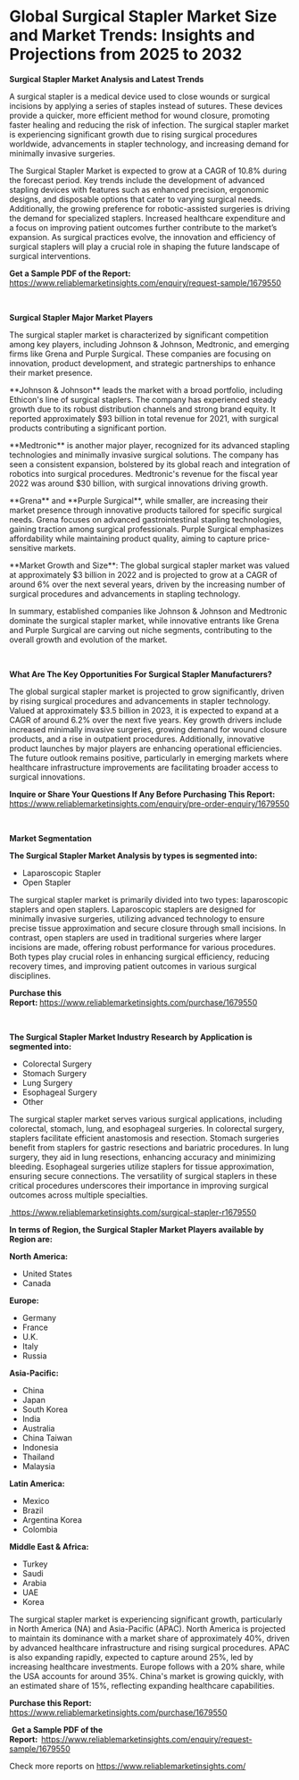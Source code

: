 <p><h1>Global Surgical Stapler Market Size and Market Trends: Insights and Projections from 2025 to 2032</h1></p><p><strong>Surgical Stapler Market Analysis and Latest Trends</strong></p>
<p><p>A surgical stapler is a medical device used to close wounds or surgical incisions by applying a series of staples instead of sutures. These devices provide a quicker, more efficient method for wound closure, promoting faster healing and reducing the risk of infection. The surgical stapler market is experiencing significant growth due to rising surgical procedures worldwide, advancements in stapler technology, and increasing demand for minimally invasive surgeries. </p><p>The Surgical Stapler Market is expected to grow at a CAGR of 10.8% during the forecast period. Key trends include the development of advanced stapling devices with features such as enhanced precision, ergonomic designs, and disposable options that cater to varying surgical needs. Additionally, the growing preference for robotic-assisted surgeries is driving the demand for specialized staplers. Increased healthcare expenditure and a focus on improving patient outcomes further contribute to the market’s expansion. As surgical practices evolve, the innovation and efficiency of surgical staplers will play a crucial role in shaping the future landscape of surgical interventions.</p></p>
<p><strong>Get a Sample PDF of the Report:&nbsp;</strong> <a href="https://www.reliablemarketinsights.com/enquiry/request-sample/1679550?utm_campaign=2188&utm_medium=2&utm_source=Github&utm_content=ia&utm_term=04032025&utm_id=surgical-stapler">https://www.reliablemarketinsights.com/enquiry/request-sample/1679550</a></p>
<p>&nbsp;</p>
<p><strong>Surgical Stapler Major Market Players</strong></p>
<p><p>The surgical stapler market is characterized by significant competition among key players, including Johnson & Johnson, Medtronic, and emerging firms like Grena and Purple Surgical. These companies are focusing on innovation, product development, and strategic partnerships to enhance their market presence.</p><p>**Johnson & Johnson** leads the market with a broad portfolio, including Ethicon's line of surgical staplers. The company has experienced steady growth due to its robust distribution channels and strong brand equity. It reported approximately $93 billion in total revenue for 2021, with surgical products contributing a significant portion.</p><p>**Medtronic** is another major player, recognized for its advanced stapling technologies and minimally invasive surgical solutions. The company has seen a consistent expansion, bolstered by its global reach and integration of robotics into surgical procedures. Medtronic's revenue for the fiscal year 2022 was around $30 billion, with surgical innovations driving growth.</p><p>**Grena** and **Purple Surgical**, while smaller, are increasing their market presence through innovative products tailored for specific surgical needs. Grena focuses on advanced gastrointestinal stapling technologies, gaining traction among surgical professionals. Purple Surgical emphasizes affordability while maintaining product quality, aiming to capture price-sensitive markets.</p><p>**Market Growth and Size**: The global surgical stapler market was valued at approximately $3 billion in 2022 and is projected to grow at a CAGR of around 6% over the next several years, driven by the increasing number of surgical procedures and advancements in stapling technology.</p><p>In summary, established companies like Johnson & Johnson and Medtronic dominate the surgical stapler market, while innovative entrants like Grena and Purple Surgical are carving out niche segments, contributing to the overall growth and evolution of the market.</p></p>
<p>&nbsp;</p>
<p><strong>What Are The Key Opportunities For Surgical Stapler Manufacturers?</strong></p>
<p><p>The global surgical stapler market is projected to grow significantly, driven by rising surgical procedures and advancements in stapler technology. Valued at approximately $3.5 billion in 2023, it is expected to expand at a CAGR of around 6.2% over the next five years. Key growth drivers include increased minimally invasive surgeries, growing demand for wound closure products, and a rise in outpatient procedures. Additionally, innovative product launches by major players are enhancing operational efficiencies. The future outlook remains positive, particularly in emerging markets where healthcare infrastructure improvements are facilitating broader access to surgical innovations.</p></p>
<p><strong>Inquire or Share Your Questions If Any Before Purchasing This Report:</strong> <a href="https://www.reliablemarketinsights.com/enquiry/pre-order-enquiry/1679550?utm_campaign=2188&utm_medium=2&utm_source=Github&utm_content=ia&utm_term=04032025&utm_id=surgical-stapler">https://www.reliablemarketinsights.com/enquiry/pre-order-enquiry/1679550</a></p>
<p>&nbsp;</p>
<p><strong>Market Segmentation</strong></p>
<p><strong>The Surgical Stapler Market Analysis by types is segmented into:</strong></p>
<p><ul><li>Laparoscopic Stapler</li><li>Open Stapler</li></ul></p>
<p><p>The surgical stapler market is primarily divided into two types: laparoscopic staplers and open staplers. Laparoscopic staplers are designed for minimally invasive surgeries, utilizing advanced technology to ensure precise tissue approximation and secure closure through small incisions. In contrast, open staplers are used in traditional surgeries where larger incisions are made, offering robust performance for various procedures. Both types play crucial roles in enhancing surgical efficiency, reducing recovery times, and improving patient outcomes in various surgical disciplines.</p></p>
<p><strong>Purchase this Report:&nbsp;</strong><a href="https://www.reliablemarketinsights.com/purchase/1679550?utm_campaign=2188&utm_medium=2&utm_source=Github&utm_content=ia&utm_term=04032025&utm_id=surgical-stapler">https://www.reliablemarketinsights.com/purchase/1679550</a></p>
<p>&nbsp;</p>
<p><strong>The Surgical Stapler Market Industry Research by Application is segmented into:</strong></p>
<p><ul><li>Colorectal Surgery</li><li>Stomach Surgery</li><li>Lung Surgery</li><li>Esophageal Surgery</li><li>Other</li></ul></p>
<p><p>The surgical stapler market serves various surgical applications, including colorectal, stomach, lung, and esophageal surgeries. In colorectal surgery, staplers facilitate efficient anastomosis and resection. Stomach surgeries benefit from staplers for gastric resections and bariatric procedures. In lung surgery, they aid in lung resections, enhancing accuracy and minimizing bleeding. Esophageal surgeries utilize staplers for tissue approximation, ensuring secure connections. The versatility of surgical staplers in these critical procedures underscores their importance in improving surgical outcomes across multiple specialties.</p></p>
<p><a href="https://www.reliablemarketinsights.com/surgical-stapler-r1679550?utm_campaign=2188&utm_medium=2&utm_source=Github&utm_content=ia&utm_term=04032025&utm_id=surgical-stapler">&nbsp;https://www.reliablemarketinsights.com/surgical-stapler-r1679550</a></p>
<p><strong>In terms of Region, the Surgical Stapler Market Players available by Region are:</strong></p>
<p>
    <p> <strong> North America: </strong>
        <ul>
            <li>United States</li>
            <li>Canada</li>
        </ul>
        </p> 
    <p> <strong> Europe: </strong>
        <ul>
            <li>Germany</li>
            <li>France</li>
            <li>U.K.</li>
            <li>Italy</li>
            <li>Russia</li>
        </ul>
        </p> 
    <p> <strong> Asia-Pacific: </strong>
        <ul>
            <li>China</li>
            <li>Japan</li>
            <li>South Korea</li>
            <li>India</li>
            <li>Australia</li>
            <li>China Taiwan</li>
            <li>Indonesia</li>
            <li>Thailand</li>
            <li>Malaysia</li>
        </ul>
        </p> 
    <p> <strong> Latin America: </strong>
        <ul>
            <li>Mexico</li>
            <li>Brazil</li>
            <li>Argentina Korea</li>
            <li>Colombia</li>
        </ul>
        </p> 
    <p> <strong> Middle East & Africa: </strong>
        <ul>
            <li>Turkey</li>
            <li>Saudi</li>
            <li>Arabia</li>
            <li>UAE</li>
            <li>Korea</li>
        </ul>
    </p>
    </p>
<p><p>The surgical stapler market is experiencing significant growth, particularly in North America (NA) and Asia-Pacific (APAC). North America is projected to maintain its dominance with a market share of approximately 40%, driven by advanced healthcare infrastructure and rising surgical procedures. APAC is also expanding rapidly, expected to capture around 25%, led by increasing healthcare investments. Europe follows with a 20% share, while the USA accounts for around 35%. China's market is growing quickly, with an estimated share of 15%, reflecting expanding healthcare capabilities.</p></p>
<p><strong>Purchase this Report: </strong><a href="https://www.reliablemarketinsights.com/purchase/1679550?utm_campaign=2188&utm_medium=2&utm_source=Github&utm_content=ia&utm_term=04032025&utm_id=surgical-stapler">https://www.reliablemarketinsights.com/purchase/1679550</a></p>
<p>&nbsp;<strong>Get a Sample PDF of the Report:&nbsp;&nbsp;</strong><a href="https://www.reliablemarketinsights.com/enquiry/request-sample/1679550?utm_campaign=2188&utm_medium=2&utm_source=Github&utm_content=ia&utm_term=04032025&utm_id=surgical-stapler">https://www.reliablemarketinsights.com/enquiry/request-sample/1679550</a></p>
<p><strong></strong></p>
<p>Check more reports on <a href="https://www.reliablemarketinsights.com/?utm_campaign=2188&utm_medium=2&utm_source=Github&utm_content=ia&utm_term=04032025&utm_id=surgical-stapler">https://www.reliablemarketinsights.com/</a></p>